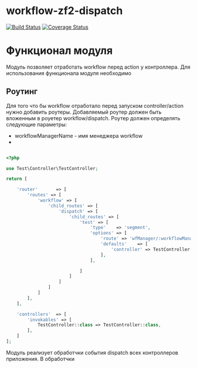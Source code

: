 # workflow-zf2-dispatch

[![Build Status](https://secure.travis-ci.org/old-town/workflow-zf2-dispatch.svg?branch=dev)](https://secure.travis-ci.org/old-town/workflow-zf2-dispatch)
[![Coverage Status](https://coveralls.io/repos/old-town/workflow-zf2-dispatch/badge.svg?branch=dev&service=github)](https://coveralls.io/github/old-town/workflow-zf2-dispatch?branch=dev)

# Функционал модуля

Модуль позволяет отработать workflow перед action у контроллера. Для использования функционала модуля необходимо

## Роутинг

Для того что бы workflow отработало перед запуском controller/action нужно добавить роутеры. Добавляемый роутер
должен быть вложенным в роуетер workflow/dispatch. Роутер должен определять следующие параметры:

* workflowManagerName - имя менеджера workflow
* 

```php

<?php

use Test\Controller\TestController;

return [

    'router'       => [
        'routes' => [
            'workflow' => [
                'child_routes' => [
                    'dispatch' => [
                        'child_routes' => [
                            'test' => [
                                'type'    => 'segment',
                                'options' => [
                                    'route' => 'wfManager/:workflowManagerName/wfAction/:workflowActionName/[wfName/:workflowName/][wfEntryId:entryId/]action/:action',
                                    'defaults'    => [
                                        'controller' => TestController::class
                                    ],
                                ],

                            ]
                        ]
                    ]
                ]
            ]
        ],
    ],

    'controllers'  => [
        'invokables' => [
            TestController::class => TestController::class,
        ],
    ]
];

```




Модуль реализует обработчки события dispatch всех контроллеров приложения. В обработчки